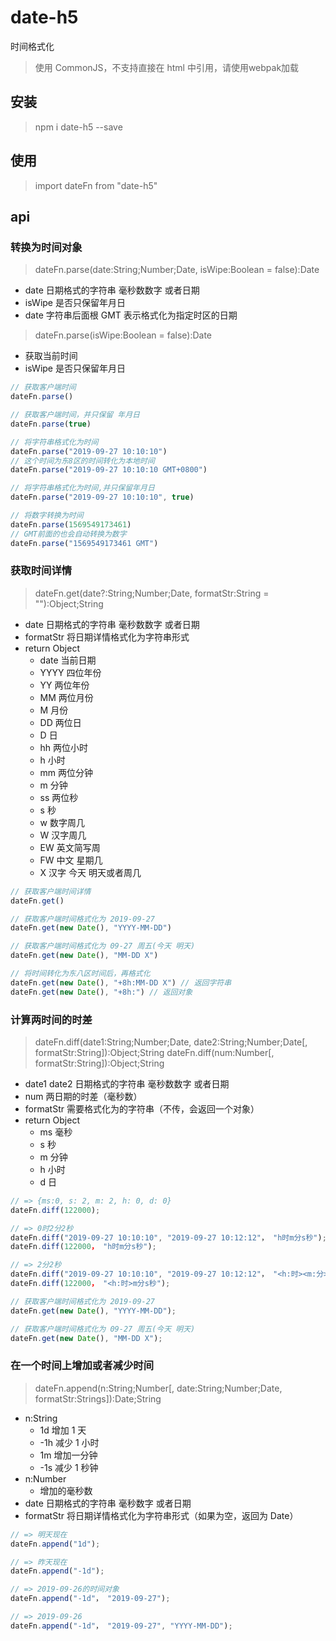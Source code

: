 # date-h5

时间格式化

> 使用 CommonJS，不支持直接在 html 中引用，请使用webpak加载

## 安装

> npm i date-h5 --save

## 使用

> import dateFn from "date-h5"

## api

### 转换为时间对象

> dateFn.parse(date:String;Number;Date, isWipe:Boolean = false):Date

-   date 日期格式的字符串 毫秒数数字 或者日期
-   isWipe 是否只保留年月日
-   date 字符串后面根 GMT 表示格式化为指定时区的日期

> dateFn.parse(isWipe:Boolean = false):Date

-   获取当前时间
-   isWipe 是否只保留年月日

```javascript
// 获取客户端时间
dateFn.parse()

// 获取客户端时间，并只保留 年月日
dateFn.parse(true)

// 将字符串格式化为时间
dateFn.parse("2019-09-27 10:10:10")
// 这个时间为东8区的时间转化为本地时间
dateFn.parse("2019-09-27 10:10:10 GMT+0800")

// 将字符串格式化为时间,并只保留年月日
dateFn.parse("2019-09-27 10:10:10", true)

// 将数字转换为时间
dateFn.parse(1569549173461)
// GMT前面的也会自动转换为数字
dateFn.parse("1569549173461 GMT")
```

### 获取时间详情

> dateFn.get(date?:String;Number;Date, formatStr:String = ""):Object;String

-   date 日期格式的字符串 毫秒数数字 或者日期
-   formatStr 将日期详情格式化为字符串形式
-   return Object
    -   date 当前日期
    -   YYYY 四位年份
    -   YY 两位年份
    -   MM 两位月份
    -   M 月份
    -   DD 两位日
    -   D 日
    -   hh 两位小时
    -   h 小时
    -   mm 两位分钟
    -   m 分钟
    -   ss 两位秒
    -   s 秒
    -   w 数字周几
    -   W 汉字周几
    -   EW 英文简写周
    -   FW 中文 星期几
    -   X 汉字 今天 明天或者周几

```javascript
// 获取客户端时间详情
dateFn.get()

// 获取客户端时间格式化为 2019-09-27
dateFn.get(new Date(), "YYYY-MM-DD")

// 获取客户端时间格式化为 09-27 周五(今天 明天)
dateFn.get(new Date(), "MM-DD X")

// 将时间转化为东八区时间后，再格式化
dateFn.get(new Date(), "+8h:MM-DD X") // 返回字符串
dateFn.get(new Date(), "+8h:") // 返回对象
```

### 计算两时间的时差

> dateFn.diff(date1:String;Number;Date, date2:String;Number;Date[, formatStr:String]):Object;String
> dateFn.diff(num:Number[, formatStr:String]):Object;String

-   date1 date2 日期格式的字符串 毫秒数数字 或者日期
-   num 两日期的时差（毫秒数）
-   formatStr 需要格式化为的字符串（不传，会返回一个对象）
-   return Object
    -   ms 毫秒
    -   s 秒
    -   m 分钟
    -   h 小时
    -   d 日

```javascript
// => {ms:0, s: 2, m: 2, h: 0, d: 0}
dateFn.diff(122000);

// => 0时2分2秒
dateFn.diff("2019-09-27 10:10:10", "2019-09-27 10:12:12"， "h时m分s秒");
dateFn.diff(122000， "h时m分s秒");

// => 2分2秒
dateFn.diff("2019-09-27 10:10:10", "2019-09-27 10:12:12"， "<h:时><m:分>s秒");
dateFn.diff(122000， "<h:时>m分s秒");

// 获取客户端时间格式化为 2019-09-27
dateFn.get(new Date(), "YYYY-MM-DD");

// 获取客户端时间格式化为 09-27 周五(今天 明天)
dateFn.get(new Date(), "MM-DD X");
```

### 在一个时间上增加或者减少时间

> dateFn.append(n:String;Number[, date:String;Number;Date, formatStr:Strings]):Date;String

-   n:String
    -   1d 增加 1 天
    -   -1h 减少 1 小时
    -   1m 增加一分钟
    -   -1s 减少 1 秒钟
-   n:Number
    -   增加的毫秒数
-   date 日期格式的字符串 毫秒数字 或者日期
-   formatStr 将日期详情格式化为字符串形式（如果为空，返回为 Date）

```javascript
// => 明天现在
dateFn.append("1d");

// => 昨天现在
dateFn.append("-1d");

// => 2019-09-26的时间对象
dateFn.append("-1d"， "2019-09-27");

// => 2019-09-26
dateFn.append("-1d"， "2019-09-27", "YYYY-MM-DD");
```
